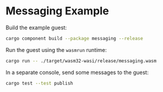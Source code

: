 # Messaging Example

Build the example guest:

```bash
cargo component build --package messaging --release
```

Run the guest using the `wasmrun` runtime:

```bash
cargo run -- ./target/wasm32-wasi/release/messaging.wasm
```

In a separate console, send some messages to the guest:

```bash
cargo test --test publish
```
